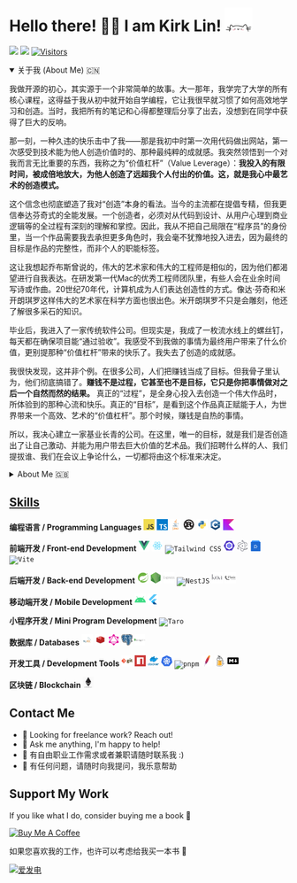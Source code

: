 # Hello there! 👋🏻 I am Kirk Lin! <img src="./img/cat.gif" alt="Meaow" width="50" />

[![](https://img.shields.io/badge/-instagram-165DFF?style=flat-square)](https://instagram.com/kirkirlin)
[![](https://img.shields.io/badge/-twitter-0E42D2?style=flat-square)](https://twitter.com/lkirkun)
[![Visitors](https://api.visitorbadge.io/api/combined?path=https%3A%2F%2Fgithub.com%2Fkirklin&countColor=%234080ff&style=flat-square&labelStyle=lower)](https://visitorbadge.io/status?path=https%3A%2F%2Fgithub.com%2Fkirklin)

<details open>
<summary>关于我 (About Me) 🇨🇳</summary>

我做开源的初心，其实源于一个非常简单的故事。大一那年，我学完了大学的所有核心课程，这得益于我从初中就开始自学编程，它让我很早就习惯了如何高效地学习和创造。当时，我把所有的笔记和心得都整理后分享了出去，没想到在同学中获得了巨大的反响。

那一刻，一种久违的快乐击中了我——那是我初中时第一次用代码做出网站，第一次感受到技术能为他人创造价值时的、那种最纯粹的成就感。我突然领悟到一个对我而言无比重要的东西，我称之为“价值杠杆”（Value Leverage）：**我投入的有限时间，被成倍地放大，为他人创造了远超我个人付出的价值。这，就是我心中最艺术的创造模式。**

这个信念也彻底塑造了我对“创造”本身的看法。当今的主流都在提倡专精，但我更信奉达芬奇式的全能发展。一个创造者，必须对从代码到设计、从用户心理到商业逻辑等的全过程有深刻的理解和掌控。因此，我从不把自己局限在“程序员”的身份里，当一个作品需要我去承担更多角色时，我会毫不犹豫地投入进去，因为最终的目标是作品的完整性，而非个人的职能标签。

这让我想起乔布斯曾说的，伟大的艺术家和伟大的工程师是相似的，因为他们都渴望进行自我表达。在研发第一代Mac的优秀工程师团队里，有些人会在业余时间写诗或作曲。20世纪70年代，计算机成为人们表达创造性的方式。像达·芬奇和米开朗琪罗这样伟大的艺术家在科学方面也很出色。米开朗琪罗不只是会雕刻，他还了解很多采石的知识。 

毕业后，我进入了一家传统软件公司。但现实是，我成了一枚流水线上的螺丝钉，每天都在确保项目能“通过验收”。我感受不到我做的事情为最终用户带来了什么价值，更别提那种“价值杠杆”带来的快乐了。我失去了创造的成就感。

我很快发现，这并非个例。在很多公司，人们把赚钱当成了目标。但我骨子里认为，他们彻底搞错了。**赚钱不是过程，它甚至也不是目标，它只是你把事情做对之后一个自然而然的结果。** 真正的“过程”，是全身心投入去创造一个伟大作品时，所体验到的那种心流和快乐。真正的“目标”，是看到这个作品真正赋能于人，为世界带来一个高效、艺术的“价值杠杆”。那个时候，赚钱是自热的事情。

所以，我决心建立一家基业长青的公司。在这里，唯一的目标，就是我们是否创造出了让自己激动、并能为用户带去巨大价值的艺术品。我们招聘什么样的人、我们提拔谁、我们在会议上争论什么，一切都将由这个标准来决定。

</details>

<details>
<summary>About Me 🇬🇧</summary>

My journey into open source began with a very simple story. In my freshman year of college, I had already completed all the core curriculum courses. This was thanks to having taught myself programming since middle school, which had long accustomed me to learning and creating with high efficiency. At the time, I organized and shared all of my notes and insights, and to my surprise, they were met with a huge response from my classmates.

In that moment, a long-lost feeling of joy struck me—it was the purest sense of achievement, the same one I felt in middle school when I built my first website with code and experienced for the first time how technology could create value for others. I suddenly grasped something incredibly important, a concept I call “Value Leverage”: The limited time I invested was magnified, creating far more value for others than the sum of my individual effort. This, to me, is the most artistic form of creation.

This belief has also completely shaped my view on creation itself. While the mainstream today champions specialization, I believe more in a Da Vinci-esque, holistic development. A creator must have a profound understanding and command of the entire process, from code to design, from user psychology to business logic. Therefore, I never confine myself to the role of a "programmer." When a work requires me to take on more roles, I dive in without hesitation, because the ultimate goal is the integrity of the work, not my personal job title.

This reminds me of something Steve Jobs once said: great artists and great engineers are similar because they both yearn for self-expression. Among the brilliant engineers on the first Macintosh team, some wrote poetry or composed music in their spare time. In the 1970s, computers became a medium for people's creativity. Great artists like Leonardo da Vinci and Michelangelo were also brilliant in science. Michelangelo didn't just sculpt; he also knew a great deal about quarrying.

After graduating, I joined a traditional software company. The reality, however, was that I became a cog in an assembly line, my days spent ensuring projects could "pass acceptance tests." I couldn't feel what value my work was bringing to the end-users, let alone the joy that came from that "Value Leverage." I had lost the sense of achievement in creation.

I soon discovered this was not an isolated case. In many companies, people treat making money as the goal. But I believe, in my bones, that they have it all wrong. Making money is not the process, nor is it even the goal. It is simply the natural result of doing things right. The real "process" is the flow and joy experienced when you are fully immersed in creating a great work. The real "goal" is to see that work truly empower people, bringing an efficient and artistic "Value Leverage" to the world. When that happens, money is a natural byproduct.

Therefore, I am determined to build a company that is built to last. Here, the sole objective—the standard by which we will decide who we hire, who we promote, and what we argue about in meetings—will be this: are we creating works of art that excite us and bring immense value to our users?

</details>

## [Skills](skills.md)

**编程语言 / Programming Languages**
<code><img height="20" src="https://raw.githubusercontent.com/github/explore/80688e429a7d4ef2fca1e82350fe8e3517d3494d/topics/javascript/javascript.png" title="JavaScript"></code>
<code><img height="20" src="https://raw.githubusercontent.com/github/explore/80688e429a7d4ef2fca1e82350fe8e3517d3494d/topics/typescript/typescript.png" title="TypeScript"></code>
<code><img height="20" src="https://raw.githubusercontent.com/github/explore/80688e429a7d4ef2fca1e82350fe8e3517d3494d/topics/java/java.png" title="Java"></code>
<code><img height="20" src="https://raw.githubusercontent.com/github/explore/80688e429a7d4ef2fca1e82350fe8e3517d3494d/topics/rust/rust.png" title="Rust"></code>
<code><img height="20" src="https://raw.githubusercontent.com/github/explore/80688e429a7d4ef2fca1e82350fe8e3517d3494d/topics/python/python.png" title="Python"></code>
<code><img height="20" src="https://raw.githubusercontent.com/github/explore/180320cffc25f4ed1bbdfd33d4db3a66eeeeb358/topics/cpp/cpp.png" title="C++"></code>
<code><img height="20" src="https://raw.githubusercontent.com/github/explore/4479d2a2c854198cb00160f8593519c14dc3b905/topics/kotlin/kotlin.png" title="Kotlin"></code>

**前端开发 / Front-end Development**
<code><img height="20" src="https://raw.githubusercontent.com/github/explore/80688e429a7d4ef2fca1e82350fe8e3517d3494d/topics/vue/vue.png" title="Vue.js"></code>
<code><img height="20" src="https://raw.githubusercontent.com/github/explore/80688e429a7d4ef2fca1e82350fe8e3517d3494d/topics/react/react.png" title="React"></code>
<code><img height="20" src="https://avatars.githubusercontent.com/u/67109815?s=48&v=4" title="Tailwind CSS"></code>
<code><img height="20" src="https://raw.githubusercontent.com/github/explore/80688e429a7d4ef2fca1e82350fe8e3517d3494d/topics/eslint/eslint.png" title="ESLint"></code>
<code><img height="20" src="https://raw.githubusercontent.com/github/explore/80688e429a7d4ef2fca1e82350fe8e3517d3494d/topics/electron/electron.png" title="Electron"></code>
<code><img height="20" src="https://raw.githubusercontent.com/github/explore/8eaa4711f3b6015070483ff1c3b707292304efe4/topics/chrome-extension/chrome-extension.png" title="Chrome Extension"></code>
<code><img height="20" src="https://vitejs.dev/logo.svg" title="Vite"></code>

**后端开发 / Back-end Development**
<code><img height="20" src="https://raw.githubusercontent.com/github/explore/80688e429a7d4ef2fca1e82350fe8e3517d3494d/topics/spring-boot/spring-boot.png" title="Spring Boot"></code>
<code><img height="20" src="https://raw.githubusercontent.com/github/explore/80688e429a7d4ef2fca1e82350fe8e3517d3494d/topics/nodejs/nodejs.png" title="Node.js"></code>
<code><img height="20" src="https://raw.githubusercontent.com/github/explore/80688e429a7d4ef2fca1e82350fe8e3517d3494d/topics/express/express.png" title="Express.js"></code>
<code><img height="20" src="https://nestjs.com/img/logo-small.svg" title="NestJS"></code>
<code><img height="20" src="https://raw.githubusercontent.com/github/explore/087f23463641d25ee971402fa26e3dfb2855edb9/topics/koa/koa.png" title="Koa"></code>
<code><img height="20" style="background:red" src="https://raw.githubusercontent.com/github/explore/80688e429a7d4ef2fca1e82350fe8e3517d3494d/topics/flask/flask.png" title="Flask"></code>

**移动端开发 / Mobile Development**
<code><img height="20" src="https://raw.githubusercontent.com/github/explore/80688e429a7d4ef2fca1e82350fe8e3517d3494d/topics/android/android.png" title="Android (Java)"></code>
<code><img height="20" src="https://raw.githubusercontent.com/github/explore/80688e429a7d4ef2fca1e82350fe8e3517d3494d/topics/flutter/flutter.png" title="Flutter"></code>

**小程序开发 / Mini Program Development**
<code><img height="20" src="https://avatars.githubusercontent.com/u/30794937?s=48&v=4" title="Taro"></code>

**数据库 / Databases**
<code><img height="20" src="https://raw.githubusercontent.com/github/explore/80688e429a7d4ef2fca1e82350fe8e3517d3494d/topics/mysql/mysql.png" title="MySQL"></code>
<code><img height="20" src="https://raw.githubusercontent.com/github/explore/80688e429a7d4ef2fca1e82350fe8e3517d3494d/topics/redis/redis.png" title="Redis"></code>
<code><img height="20" src="https://raw.githubusercontent.com/github/explore/e65ef46ef3e7bc457c93622f6a89fe8d3fd131d5/topics/graphql/graphql.png" title="GraphQL"></code>
<code><img height="20" src="https://raw.githubusercontent.com/github/explore/80688e429a7d4ef2fca1e82350fe8e3517d3494d/topics/postgresql/postgresql.png" title="PostgreSQL"></code>
<code><img height="20" src="https://raw.githubusercontent.com/github/explore/80688e429a7d4ef2fca1e82350fe8e3517d3494d/topics/mongodb/mongodb.png" title="MongoDB"></code>

**开发工具 / Development Tools**
<code><img height="20" src="https://raw.githubusercontent.com/github/explore/80688e429a7d4ef2fca1e82350fe8e3517d3494d/topics/git/git.png" title="Git"></code>
<code><img height="20" src="https://raw.githubusercontent.com/github/explore/80688e429a7d4ef2fca1e82350fe8e3517d3494d/topics/npm/npm.png" title="npm"></code>
<code><img height="20" src="https://raw.githubusercontent.com/github/explore/80688e429a7d4ef2fca1e82350fe8e3517d3494d/topics/docker/docker.png" title="Docker"></code>
<code><img height="20" src="https://raw.githubusercontent.com/github/explore/01ea2a586e5da744792d0ccfce2f68b861f29301/topics/kubernetes/kubernetes.png" title="Kubernetes"></code>
<code><img height="20" src="https://pnpm.io/img/pnpm-no-name-with-frame.svg" title="pnpm"></code>
<code><img height="20" src="https://raw.githubusercontent.com/github/explore/80688e429a7d4ef2fca1e82350fe8e3517d3494d/topics/maven/maven.png" title="Maven"></code>
<code><img height="20" src="https://raw.githubusercontent.com/github/explore/80688e429a7d4ef2fca1e82350fe8e3517d3494d/topics/homebrew/homebrew.png" title="Homebrew"></code>
<code><img height="20" src="https://raw.githubusercontent.com/github/explore/80688e429a7d4ef2fca1e82350fe8e3517d3494d/topics/markdown/markdown.png" title="Markdown"></code>

**区块链 / Blockchain**
<code><img height="20" src="https://raw.githubusercontent.com/github/explore/80688e429a7d4ef2fca1e82350fe8e3517d3494d/topics/ethereum/ethereum.png" title="Ethereum"></code>

## Contact Me

- 💼 Looking for freelance work? Reach out!
- 💬 Ask me anything, I'm happy to help!
- 💼 有自由职业工作需求或者兼职请随时联系我 :)
- 💬 有任何问题，请随时向我提问，我乐意帮助

## Support My Work

If you like what I do, consider buying me a book 🥺

<a href="https://www.buymeacoffee.com/linkirk" target="_blank"><img src="https://cdn.buymeacoffee.com/buttons/v2/default-red.png" alt="Buy Me A Coffee" width="150" ></a>

如果您喜欢我的工作，也许可以考虑给我买一本书 🥺

[![爱发电](https://img.shields.io/badge/爱发电-30363D?style=for-the-badge&logo=GitHub-Sponsors&logoColor=#EA4AAA)](https://afdian.net/a/kirklin)
